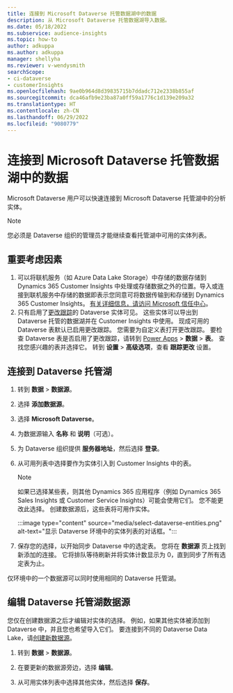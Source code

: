 ```yaml
---
title: 连接到 Microsoft Dataverse 托管数据湖中的数据
description: 从 Microsoft Dataverse 托管数据湖导入数据。
ms.date: 05/18/2022
ms.subservice: audience-insights
ms.topic: how-to
author: adkuppa
ms.author: adkuppa
manager: shellyha
ms.reviewer: v-wendysmith
searchScope:
- ci-dataverse
- customerInsights
ms.openlocfilehash: 9ae0b964d8d39835715b7ddadc712e2338b855af
ms.sourcegitcommit: dca46afb9e23ba87a0ff59a1776c1d139e209a32
ms.translationtype: HT
ms.contentlocale: zh-CN
ms.lasthandoff: 06/29/2022
ms.locfileid: "9080779"
---
```

# <a name="connect-to-data-in-a-microsoft-dataverse-managed-data-lake"></a>连接到 Microsoft Dataverse 托管数据湖中的数据

Microsoft Dataverse 用户可以快速连接到 Microsoft Dataverse 托管湖中的分析实体。

> [!NOTE]
> 您必须是 Dataverse 组织的管理员才能继续查看托管湖中可用的实体列表。

## <a name="important-considerations"></a>重要考虑因素

1. 可以将联机服务（如 Azure Data Lake Storage）中存储的数据存储到 Dynamics 365 Customer Insights 中处理或存储数据之外的位置。导入或连接到联机服务中存储的数据即表示您同意可将数据传输到和存储到 Dynamics 365 Customer Insights。 [有关详细信息，请访问 Microsoft 信任中心](https://www.microsoft.com/trust-center)。
2. 只有启用了[更改跟踪](/power-platform/admin/enable-change-tracking-control-data-synchronization)的 Dataverse 实体可见。 这些实体可以导出到 Dataverse 托管的数据湖并在 Customer Insights 中使用。 现成可用的 Dataverse 表默认已启用更改跟踪。 您需要为自定义表打开更改跟踪。 要检查 Dataverse 表是否启用了更改跟踪，请转到 [Power Apps](https://make.powerapps.com) > **数据** > **表**。 查找您感兴趣的表并选择它。 转到 **设置** > **高级选项**，查看 **跟踪更改** 设置。

## <a name="connect-to-a-dataverse-managed-lake"></a>连接到 Dataverse 托管湖

1. 转到 **数据** > **数据源**。

1. 选择 **添加数据源**。

1. 选择 **Microsoft Dataverse**。

1. 为数据源输入 **名称** 和 **说明**（可选）。

1. 为 Dataverse 组织提供 **服务器地址**，然后选择 **登录**。

1. 从可用列表中选择要作为实体引入到 Customer Insights 中的表。

   > [!NOTE]
   > 如果已选择某些表，则其他 Dynamics 365 应用程序（例如 Dynamics 365 Sales Insights 或 Customer Service Insights）可能会使用它们。 您不能更改此选择。 创建数据源后，这些表将可用作实体。

    :::image type="content" source="media/select-dataverse-entities.png" alt-text="显示 Dataverse 环境中的实体列表的对话框。":::

1. 保存您的选择，以开始同步 Dataverse 中的选定表。 您将在 **数据源** 页上找到新添加的连接。 它将排队等待刷新并将实体计数显示为 0，直到同步了所有选定表为止。

仅环境中的一个数据源可以同时使用相同的 Dataverse 托管湖。

## <a name="edit-a-dataverse-managed-lake-data-source"></a>编辑 Dataverse 托管湖数据源

您仅在创建数据源之后才编辑对实体的选择。 例如，如果其他实体被添加到 Dataverse 中，并且您也希望导入它们。
要连接到不同的 Dataverse Data Lake，请[创建新数据源](#connect-to-a-dataverse-managed-lake)。

1. 转到 **数据** > **数据源**。

1. 在要更新的数据源旁边，选择 **编辑**。

1. 从可用实体列表中选择其他实体，然后选择 **保存**。
